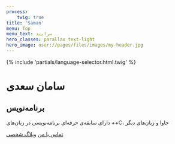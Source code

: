 ```yaml
---
process:
    twig: true
title: 'Saman'
menu: Top
menu_text: سرایند
hero_classes: parallax text-light
hero_image: user://pages/files/images/my-header.jpg
---
```

{% include 'partials/language-selector.html.twig' %}
# سامان سعدی
## برنامه‌نویس

دارای سابقه‌ی حرفه‌ای برنامه‌نویسی در زبان‌های ++C، جاوا و زبان‌های دیگر

[تماس با من](https://www.linkedin.com/in/samansaadi?classes=btn,btn-primary,btn-lg)
[وبلاگ شخصی](/blog?classes=btn,btn-primary,btn-lg)

